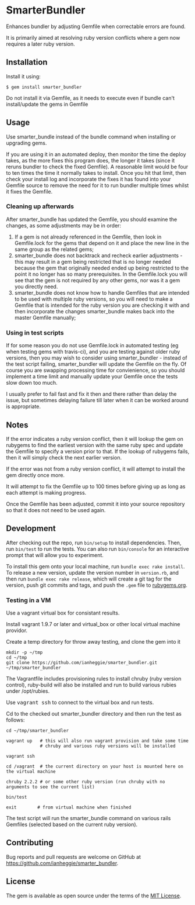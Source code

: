# SmarterBundler

Enhances bundler by adjusting Gemfile when correctable errors are found.

It is primarily aimed at resolving ruby version conflicts where a gem now requires a later ruby version.

## Installation

Install it using:

    $ gem install smarter_bundler

Do not install it via Gemfile, as it needs to execute even if bundle can't install/update the gems in Gemfile

## Usage

Use smarter_bundle instead of the bundle command when installing or upgrading gems.

If you are using it in an automated deploy, then monitor the time the deploy takes, as 
the more fixes this program does, the longer it takes (since it reruns bundler to check the fixed Gemfile).
A reasonable limit would be four to ten times the time it normally takes to install.
Once you hit that limit, then check your install log and incorporate the fixes it has found into your Gemfile
source to remove the need for it to run bundler multiple times whilst it fixes the Gemfile.

### Cleaning up afterwards

After smarter_bundle has updated the Gemfile, you should examine the changes, as some adjustments may be in order:
1. If a gem is not already referenced in the Gemfile, then look in Gemfile.lock for the gems that depend on it and place the new line in the same group as the related gems;
2. smarter_bundle does not backtrack and recheck earlier adjustments - this may result in a gem being restricted that is no longer needed because the gem that originally needed ended up being restricted to the point it no longer has so many prerequisites. In the Gemfile.lock you will see that the gem is not required by any other gems, nor was it a gem you directly need.
3. smarter_bundle does not know how to handle Gemfiles that are intended to be used with multiple ruby versions, so you will need to make a Gemfile that is intended for the ruby version you are checking it with and then incorporate the changes smarter_bundle makes back into the master Gemfile manually;

### Using in test scripts

If for some reason you do not use Gemfile.lock in automated testing (eg when testing gems with travis-ci), and you are testing against older ruby versions, then you may wish to consider using
smarter_bundler - instead of the test script failing, smarter_bundler will update the Gemfile on the fly. Of course you are swapping processing time for convienience,
so you should implement a time limit and manually update your Gemfile once the tests slow down too much.

I usually prefer to fail fast and fix it then and there rather than delay the issue, but sometimes delaying failure till later when it can be worked around is appropriate.

## Notes

If the error indicates a ruby version conflict, then it will lookup the gem on rubygems to find the earliest version with the same ruby spec
and update the Gemfile to specify a version prior to that. If the lookup of rubygems fails, then it will simply check the next earlier version.

If the error was not from a ruby version conflict, it will attempt to install the gem directly once more.

It will attempt to fix the Gemfile up to 100 times before giving up as long as each attempt is making progress.

Once the Gemfile has been adjusted, commit it into your source repository so that it does not need to be used again.

## Development

After checking out the repo, run `bin/setup` to install dependencies. Then, run `bin/test` to run the tests. You can also run `bin/console` for an interactive prompt that will allow you to experiment.

To install this gem onto your local machine, run `bundle exec rake install`. To release a new version, update the version number in `version.rb`, and then run `bundle exec rake release`, which will create a git tag for the version, push git commits and tags, and push the `.gem` file to [rubygems.org](https://rubygems.org).


### Testing in a VM

Use a vagrant virtual box for consistant results.

Install vagrant 1.9.7 or later and virtual_box or other local virtual machine providor.

Create a temp directory for throw away testing, and clone the gem into it

    mkdir -p ~/tmp
    cd ~/tmp
    git clone https://github.com/ianheggie/smarter_bundler.git ~/tmp/smarter_bundler

The Vagrantfile includes provisioning rules to install chruby (ruby version control),
ruby-build will also be installed and run to build various rubies under /opt/rubies.

Use <tt>vagrant ssh</tt> to connect to the virtual box and run tests.

Cd to the checked out smarter_bundler directory and then run the test as follows:

    cd ~/tmp/smarter_bundler

    vagrant up   # this will also run vagrant provision and take some time
                 # chruby and various ruby versions will be installed

    vagrant ssh

    cd /vagrant  # the current directory on your host is mounted here on the virtual machine

    chruby 2.2.2 # or some other ruby version (run chruby with no arguments to see the current list)

    bin/test

    exit        # from virtual machine when finished

The test script will run the smarter_bundle command on various rails Gemfiles (selected based on the current ruby version).

## Contributing

Bug reports and pull requests are welcome on GitHub at https://github.com/ianheggie/smarter_bundler.

## License

The gem is available as open source under the terms of the [MIT License](https://opensource.org/licenses/MIT).
